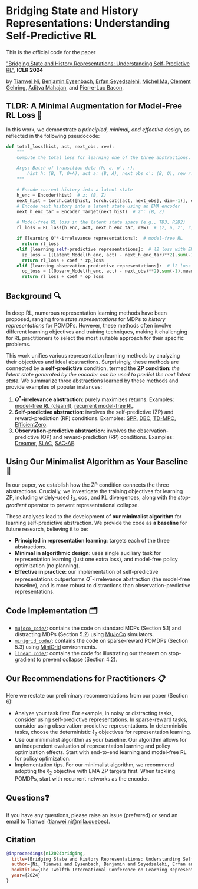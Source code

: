 # Bridging State and History Representations: Understanding Self-Predictive RL
This is the official code for the paper

["Bridging State and History Representations: Understanding Self-Predictive RL"](https://arxiv.org/abs/2401.08898), **ICLR 2024**

by [Tianwei Ni](https://twni2016.github.io/), [Benjamin Eysenbach](https://ben-eysenbach.github.io/), [Erfan Seyedsalehi](https://openreview.net/profile?id=~Erfan_Seyedsalehi2), [Michel Ma](https://scholar.google.com/citations?user=capMFX8AAAAJ&hl=en), [Clement Gehring](https://people.csail.mit.edu/gehring/), [Aditya Mahajan](https://cim.mcgill.ca/~adityam/), and [Pierre-Luc Bacon](http://pierrelucbacon.com/). 

## TLDR: A Minimal Augmentation for Model-Free RL Loss 🚀 

In this work, we demonstrate a *principled, minimal, and effective* design, as reflected in the following pseudocode:

```python
def total_loss(hist, act, next_obs, rew):
    """
    Compute the total loss for learning one of the three abstractions.

    Args: Batch of transition data (h, a, o', r).
        hist h: (B, T, O+A), act a: (B, A), next_obs o': (B, O), rew r: (B, 1)
    """

    # Encode current history into a latent state
    h_enc = Encoder(hist)  # z: (B, Z)
    next_hist = torch.cat([hist, torch.cat([act, next_obs], dim=-1)], dim=1)  # h': (B, T+1, O+A)
    # Encode next history into a latent state using an EMA encoder
    next_h_enc_tar = Encoder_Target(next_hist)  # z': (B, Z)

    # Model-free RL loss in the latent state space (e.g., TD3, R2D2)
    rl_loss = RL_loss(h_enc, act, next_h_enc_tar, rew)  # (z, a, z', r)

    if [learning Q^*-irrelevance representations]:  # model-free RL
      return rl_loss
    elif [learning self-predictive representations]:  # l2 loss with EMA ZP target
      zp_loss = ((Latent_Model(h_enc, act) - next_h_enc_tar)**2).sum(-1).mean()  
      return rl_loss + coef * zp_loss
    elif [learning observation-predictive representations]:  # l2 loss
      op_loss = ((Observ_Model(h_enc, act) - next_obs)**2).sum(-1).mean()
      return rl_loss + coef * op_loss
``` 

## Background 🔍 

In deep RL, numerous representation learning methods have been proposed, ranging from *state representations* for MDPs to *history representations* for POMDPs. However, these methods often involve different learning objectives and training techniques, making it challenging for RL practitioners to select the most suitable approach for their specific problems.

This work unifies various representation learning methods by analyzing their objectives and ideal abstractions. Surprisingly, these methods are connected by a **self-predictive** condition, termed the **ZP condition**: *the latent state generated by the encoder can be used to predict the next latent state*. We summarize three abstractions learned by these methods and provide examples of popular instances:

1. **$Q^*$-irrelevance abstraction**: purely maximizes returns. Examples: [model-free RL (cleanrl)](https://github.com/vwxyzjn/cleanrl), [recurrent model-free RL](https://github.com/twni2016/pomdp-baselines).
2. **Self-predictive abstraction**: involves the self-predictive (ZP) and reward-prediction (RP) conditions. Examples: [SPR](https://github.com/mila-iqia/spr), [DBC](https://github.com/facebookresearch/deep_bisim4control), [TD-MPC](https://github.com/nicklashansen/tdmpc), [EfficientZero](https://github.com/YeWR/EfficientZero). 
3. **Observation-predictive abstraction**: involves the observation-predictive (OP) and reward-prediction (RP) conditions. Examples: [Dreamer](https://github.com/danijar/dreamerv3), [SLAC](https://github.com/alexlee-gk/slac), [SAC-AE](https://github.com/denisyarats/pytorch_sac_ae).

## Using Our Minimalist Algorithm as Your Baseline 🔧 

In our paper, we establish how the ZP condition connects the three abstractions. Crucially, we investigate the training objectives for learning ZP, including widely-used $\ell_2$, $\cos$, and KL divergences, along with the *stop-gradient* operator to prevent representational collapse.

These analyses lead to the development of **our minimalist algorithm** for learning self-predictive abstraction. We provide the code as **a baseline** for future research, believing it to be:
- **Principled in representation learning**: targets each of the three abstractions.
- **Minimal in algorithmic design**: uses single auxiliary task for representation learning (just one extra loss), and model-free policy optimization (no planning).
- **Effective in practice**: our implementation of self-predictive representations outperforms $Q^*$-irrelevance abstraction (the model-free baseline), and is more robust to distractions than observation-predictive representations.

## Code Implementation 🗂️

- [`mujoco_code/`](https://github.com/twni2016/self-predictive-rl/tree/main/mujoco_code): contains the code on standard MDPs (Section 5.1) and distracting MDPs (Section 5.2) using [MuJoCo](https://gymnasium.farama.org/environments/mujoco/) simulators.
- [`minigrid_code/`](https://github.com/twni2016/self-predictive-rl/tree/main/minigrid_code): contains the code on sparse-reward POMDPs (Section 5.3) using [MiniGrid](https://minigrid.farama.org/index.html) environments.
- [`linear_code/`](https://github.com/twni2016/self-predictive-rl/tree/main/linear_code): contains the code for illustrating our theorem on stop-gradient to prevent collapse (Section 4.2).

## Our Recommendations for Practitioners 📋 

Here we restate our preliminary recommendations from our paper (Section 6):

- Analyze your task first. For example, in noisy or distracting tasks, consider using self-predictive representations. In sparse-reward tasks, consider using observation-predictive representations. In deterministic tasks, choose the deterministic $\ell_2$ objectives for representation learning.  
- Use our minimalist algorithm as your baseline. Our algorithm allows for an independent evaluation of representation learning and policy optimization effects.  Start with end-to-end learning and model-free RL for policy optimization. 
- Implementation tips. For our minimalist algorithm, we recommend adopting the $\ell_2$ objective with EMA ZP targets first. When tackling POMDPs, start with recurrent networks as the encoder.

## Questions❓

If you have any questions, please raise an issue (preferred) or send an email to Tianwei (tianwei.ni@mila.quebec).

## Citation

```bibtex
@inproceedings{ni2024bridging,
  title={Bridging State and History Representations: Understanding Self-Predictive RL},
  author={Ni, Tianwei and Eysenbach, Benjamin and Seyedsalehi, Erfan and Ma, Michel and Gehring, Clement and Mahajan, Aditya and Bacon, Pierre-Luc},
  booktitle={The Twelfth International Conference on Learning Representations},
  year={2024}
}
```

